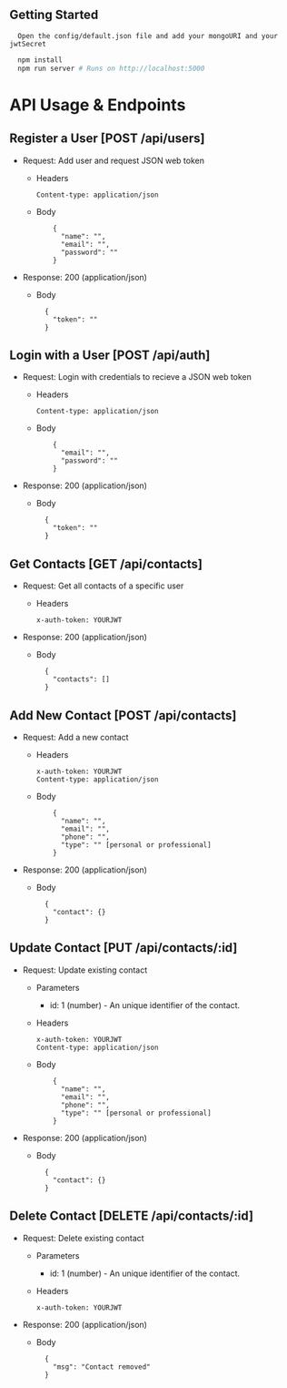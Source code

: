 
## Getting Started

```
  Open the config/default.json file and add your mongoURI and your jwtSecret
```

```bash
  npm install
  npm run server # Runs on http://localhost:5000
```

# API Usage & Endpoints

## Register a User [POST /api/users]

- Request: Add user and request JSON web token

  - Headers

        Content-type: application/json

  - Body

            {
              "name": "",
              "email": "",
              "password": ""
            }

- Response: 200 (application/json)

  - Body

          {
            "token": ""
          }

## Login with a User [POST /api/auth]

- Request: Login with credentials to recieve a JSON web token

  - Headers

        Content-type: application/json

  - Body

            {
              "email": "",
              "password": ""
            }

- Response: 200 (application/json)

  - Body

          {
            "token": ""
          }

## Get Contacts [GET /api/contacts]

- Request: Get all contacts of a specific user

  - Headers

        x-auth-token: YOURJWT

* Response: 200 (application/json)

  - Body

          {
            "contacts": []
          }

## Add New Contact [POST /api/contacts]

- Request: Add a new contact

  - Headers

        x-auth-token: YOURJWT
        Content-type: application/json

  - Body

            {
              "name": "",
              "email": "",
              "phone": "",
              "type": "" [personal or professional]
            }

- Response: 200 (application/json)

  - Body

          {
            "contact": {}
          }

## Update Contact [PUT /api/contacts/:id]

- Request: Update existing contact

  - Parameters

    - id: 1 (number) - An unique identifier of the contact.

  - Headers

        x-auth-token: YOURJWT
        Content-type: application/json

  - Body

            {
              "name": "",
              "email": "",
              "phone": "",
              "type": "" [personal or professional]
            }

- Response: 200 (application/json)

  - Body

          {
            "contact": {}
          }

## Delete Contact [DELETE /api/contacts/:id]

- Request: Delete existing contact

  - Parameters

    - id: 1 (number) - An unique identifier of the contact.

  - Headers

        x-auth-token: YOURJWT

* Response: 200 (application/json)

  - Body

          {
            "msg": "Contact removed"
          }

